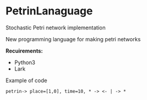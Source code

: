 # PetrinLanaguage

Stochastic Petri network implementation 

New programming language for making petri networks

**Recuirements:**

* Python3
* Lark

Example of code
```
petrin-> place=[1,0], time=10, * -> <- | -> *
```
